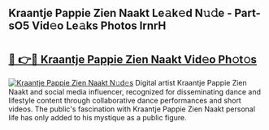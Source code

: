 ## Kraantje Pappie Zien Naakt Le𝚊k𝚎d N𝚞𝚍e - Part-sO5 Vid𝚎o Le𝚊ks Photos lrnrH

# <h2><a href="http://fb0jo1.evod.top/?m=Kraantje+Pappie+Zien+Naakt">🔗 👉🔴 Kraantje Pappie Zien Naakt Vid𝚎o Ph𝚘t𝚘s</a></h2>

[![Kraantje Pappie Zien Naakt N𝚞d𝚎s](https://i.imgur.com/8V9OHl7.gif)](http://fb0jo1.evod.top/?m=Kraantje+Pappie+Zien+Naakt)
Digital artist Kraantje Pappie Zien Naakt and social media influencer, recognized for disseminating dance and lifestyle content through collaborative dance performances and short videos. The public's fascination with Kraantje Pappie Zien Naakt personal life has only added to his mystique as a public figure. 
